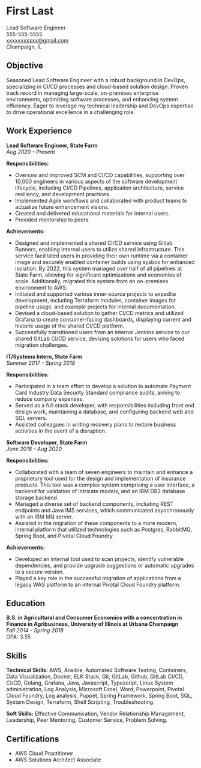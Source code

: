 # First Last
Lead Software Engineer  
555-555-5555  
xxxxxxxxxxx@gmail.com  
Champaign, IL  

## Objective
Seasoned Lead Software Engineer with a robust background in DevOps, specializing in CI/CD processes and cloud-based solution design. Proven track record in managing large-scale, on-premises enterprise environments, optimizing software processes, and enhancing system efficiency. Eager to leverage my technical leadership and DevOps expertise to drive operational excellence in a challenging role.

## Work Experience
**Lead Software Engineer, State Farm**  
*Aug 2020 - Present*

**Responsibilities:**
- Oversaw and improved SCM and CI/CD capabilities, supporting over 10,000 engineers in various aspects of the software development lifecycle, including CI/CD Pipelines, application architecture, service resiliency, and development practices.
- Implemented Agile workflows and collaborated with product teams to actualize future enhancement visions.
- Created and delivered educational materials for internal users.
- Provided mentorship to peers.

**Achievements:**
- Designed and implemented a shared CI/CD service using Gitlab Runners, enabling internal users to utilize shared infrastructure. This service facilitated users in providing their own runtime via a container image and securely enabled container builds using sysbox for enhanced isolation. By 2022, this system managed over half of all pipelines at State Farm, allowing for significant optimizations and economies of scale. Additionally, migrated this system from an on-premises environment to AWS.
- Initiated and supported various inner-source projects to expedite development, including Terraform modules, container images for pipeline usage, and example projects for internal documentation.
- Devised a cloud-based solution to gather CI/CD metrics and utilized Grafana to create consumer-facing dashboards, displaying current and historic usage of the shared CI/CD platform.
- Successfully transitioned users from an internal Jenkins service to our shared GitLab CI/CD service, devising solutions for users who faced migration challenges.

**IT/Systems Intern, State Farm**  
*Summer 2017 - Spring 2018*

**Responsibilities:**
- Participated in a team effort to develop a solution to automate Payment Card Industry Data Security Standard compliance audits, aiming to reduce company expenses.
- Served as a full stack developer, with responsibilities including front end design work, maintaining a database, and configuring backend web and SQL servers.
- Assisted colleagues in writing recovery plans to restore business activities in the event of a disruption.

**Software Developer, State Farm**  
*June 2018 - Aug 2020*

**Responsibilities:**
- Collaborated with a team of seven engineers to maintain and enhance a proprietary tool used for the design and implementation of insurance products. This tool was a complex system comprising a user interface, a backend for validation of intricate models, and an IBM DB2 database storage backend.
- Managed a diverse set of backend components, including REST endpoints and Java IMS services, which communicated asynchronously with an IBM MQ server.
- Assisted in the migration of these components to a more modern, internal platform that utilized technologies such as Postgres, RabbitMQ, Spring Boot, and Pivotal Cloud Foundry.

**Achievements:**
- Developed an internal tool used to scan projects, identify vulnerable dependencies, and provide upgrade suggestions or automatic upgrades to a secure version.
- Played a key role in the successful migration of applications from a legacy WAS platform to an internal Pivotal Cloud Foundry platform.

## Education
**B.S. in Agricultural and Consumer Economics with a concentration in Finance in Agribusiness, University of Illinois at Urbana Champaign**  
*Fall 2014 - Spring 2018*  
GPA: 3.55

## Skills
**Technical Skills:** AWS, Ansible, Automated Software Testing, Containers, Data Visualization, Docker, ELK Stack, Git, GitLab, Github, GitLab CI/CD, CI/CD, Golang, Grafana, Java, Javascript, Typescript, Linux System administration, Log Analysis, Microsoft Excel, Word, Powerpoint, Pivotal Cloud Foundry, Log analysis, Puppet, Spring Framework, Spring Boot, SQL, System Design, Terraform, Shell Scripting, Troubleshooting.

**Soft Skills:** Effective Communication, Vendor Relationship Management, Leadership, Peer Mentoring, Customer Service, Problem Solving.

## Certifications
- AWS Cloud Practitioner
- AWS Solutions Architect Associate
